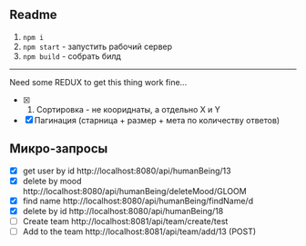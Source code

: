 ## Readme

1. `npm i`
2. `npm start` - запустить рабочий сервер
3. `npm build` - собрать билд

___

Need some REDUX to get this thing work fine...

 - [x] 1. Сортировка - не коориднаты, а отдельно X и Y
 - [x] Пагинация (старница + размер + мета по количеству ответов)
 ## Микро-запросы
- [x] get user by id http://localhost:8080/api/humanBeing/13
- [x] delete by mood http://localhost:8080/api/humanBeing/deleteMood/GLOOM
- [x] find name http://localhost:8080/api/humanBeing/findName/d
- [x] delete by id http://localhost:8080/api/humanBeing/18
- [ ] Create team http://localhost:8081/api/team/create/test
- [ ] Add to the team http://localhost:8081/api/team/add/13 (POST)

